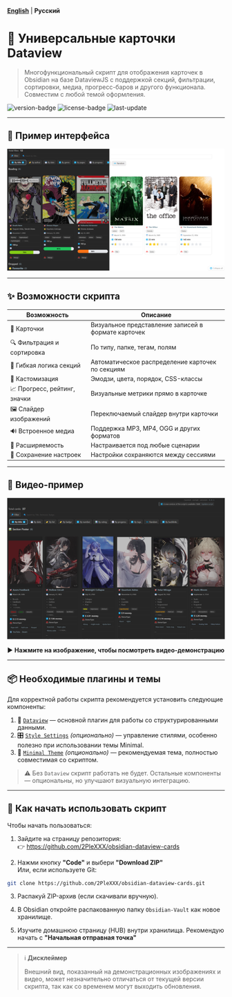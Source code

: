 **[English](README.md)** | **Русский**

# 🎴 **Универсальные карточки Dataview**

> Многофункциональный скрипт для отображения карточек в Obsidian на базе DataviewJS с поддержкой секций, фильтрации, сортировки, медиа, прогресс-баров и другого функционала.
> Совместим с любой темой оформления.

![version-badge](https://img.shields.io/badge/version-1.0.0-blue)
![license-badge](https://img.shields.io/badge/license-MIT-green)
![last-update](https://img.shields.io/badge/last_update-July_2025-orange)

---
## 📸 **Пример интерфейса**

![Interface screenshot](Obsidian-Vault/assets/Screenshots/EXAMPLE%20interface%201.png)

---
## ✨ **Возможности скрипта**

| Возможность                  | Описание                                          |
|-----------------------------|---------------------------------------------------|
| 🎴 Карточки                  | Визуальное представление записей в формате карточек |
| 🔍 Фильтрация и сортировка   | По типу, папке, тегам, полям                      |
| 🧠 Гибкая логика секций      | Автоматическое распределение карточек по секциям  |
| 🎨 Кастомизация              | Эмодзи, цвета, порядок, CSS-классы                |
| 📈 Прогресс, рейтинг, значки | Визуальные метрики прямо в карточке              |
| 🖼️ Слайдер изображений      | Переключаемый слайдер внутри карточки            |
| 🔊 Встроенное медиа          | Поддержка MP3, MP4, OGG и других форматов        |
| 🧩 Расширяемость             | Настраивается под любые сценарии                 |
| 💾 Сохранение настроек       | Настройки сохраняются между сессиями             |

---
## 🎥 **Видео-пример**

[![Смотреть демо](Obsidian-Vault/assets/Screenshots/Video_Preview_Interface.png)](https://www.youtube.com/watch?v=I-n4x_6X_C4)

▶️ **Нажмите на изображение, чтобы посмотреть видео-демонстрацию**

---
## 📦 **Необходимые плагины и темы**

Для корректной работы скрипта рекомендуется установить следующие компоненты:

1. 🔌 [`Dataview`](https://github.com/blacksmithgu/obsidian-dataview) — основной плагин для работы со структурированными данными.
2. 🎛 [`Style Settings`](https://github.com/mgmeyers/obsidian-style-settings) *(опционально)* — управление стилями, особенно полезно при использовании темы Minimal.
3. 🎨 [`Minimal Theme`](https://github.com/kepano/obsidian-minimal) *(опционально)* — рекомендуемая тема, полностью совместимая со скриптом.

> ⚠️ Без `Dataview` скрипт работать не будет. Остальные компоненты — опциональны, но улучшают визуальную интеграцию.

---
## 🚀 **Как начать использовать скрипт**

Чтобы начать пользоваться:

1. Зайдите на страницу репозитория:  
   👉 https://github.com/2PleXXX/obsidian-dataview-cards

2. Нажми кнопку **"Code"** и выбери **"Download ZIP"**  
   Или, если используете Git:  
```bash
git clone https://github.com/2PleXXX/obsidian-dataview-cards.git
```

3. Распакуй ZIP-архив (если скачивали вручную).

4. В Obsidian откройте распакованную папку `Obsidian-Vault` как новое хранилище.

5. Изучите домашнюю страницу (HUB) внутри хранилища. Рекомендую начать с **"Начальная отправная точка"**

---
> ℹ️ **Дисклеймер**
>
> Внешний вид, показанный на демонстрационных изображениях и видео, может незначительно отличаться от текущей версии скрипта, так как со временем могут выходить обновления.
